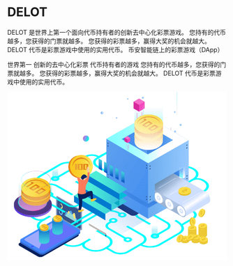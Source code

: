 # DELOT

DELOT 是世界上第一个面向代币持有者的创新去中心化彩票游戏。
您持有的代币越多，您获得的门票就越多。
您获得的彩票越多，赢得大奖的机会就越大。
DELOT 代币是彩票游戏中使用的实用代币。
币安智能链上的彩票游戏（DApp）

世界第一
创新的去中心化彩票
代币持有者的游戏
您持有的代币越多，您获得的门票就越多。
您获得的彩票越多，赢得大奖的机会就越大。
DELOT 代币是彩票游戏中使用的实用代币。

![banner-graphic-1](banner-graphic-1.png)

